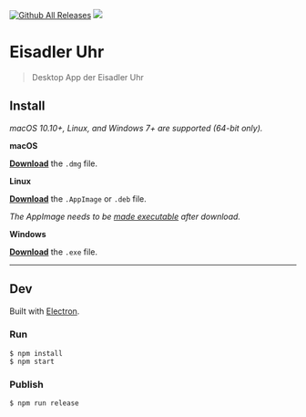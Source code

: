[![Github All Releases](https://img.shields.io/github/downloads/christianwgd/eisadler-uhr/total.svg)]()
[![](https://badgen.net/badge/:subject/:status/:color?icon=github)]()

# Eisadler Uhr

> Desktop App der Eisadler Uhr

## Install

*macOS 10.10+, Linux, and Windows 7+ are supported (64-bit only).*

**macOS**

[**Download**](https://github.com/christianwgd/eisadler-uhr/releases/latest) the `.dmg` file.

**Linux**

[**Download**](https://github.com/christianwgd/eisadler-uhr/releases/latest) the `.AppImage` or `.deb` file.

*The AppImage needs to be [made executable](http://discourse.appimage.org/t/how-to-make-an-appimage-executable/80) after download.*

**Windows**

[**Download**](https://github.com/christianwgd/eisadler-uhr/releases/latest) the `.exe` file.

---

## Dev

Built with [Electron](https://electronjs.org).

### Run

```
$ npm install
$ npm start
```

### Publish

```
$ npm run release
```
